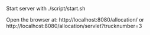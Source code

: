 Start server with
./script/start.sh

Open the browser at: 
http://localhost:8080/allocation/
or
http://localhost:8080/allocation/servlet?trucknumber=3
